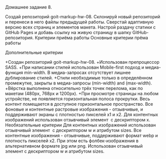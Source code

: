 Домашнее задание 8.

Создай репозиторий goit-markup-hw-08.
Склонируй новый репозиторий и перенеси в него файлы предыдущей работы.
Сверстай адаптивную версию всех страниц и элементов макета.
Настрой раздачу статики с GitHub Pages и добавь ссылку на живую страницу в шапку GitHub-репозитория.
Критерии приёма работы
Основные критерии прёма работы

Дополнительные критерии

+Создан репозиторий goit-markup-hw-08.
+Использован препроцессор SASS.
+При написании стилей использован Mobile-first подход и медиа-функция min-width.
В медиа-запросах отсутствует лишнее дублирование стилей.
+Стили необходимые только в определённом промежутке, закрыты в медиа-запросы (min-width) and (max-width).
+Вёрстка выполнена относительно трёх точек перелома, как по макетам (480px, 768px и 1200px).
+При просмотре страницы на любом устройстве, не появляется горизонтальная полоса прокрутки. Весь контент помещается в доступное горизонтальное пространство.
Все фоновые и контентные растровые изображения - отзывчивые, и поддерживают экраны с плотностью пикселей x1 и x2.
Для контентных изображений использован отзывчивый элемент <img> c дескриптором x.
Необязательные критерии
Для контентных изображений использован отзывчивый элемент <img> c дескриптором w и атрибутом sizes.
Все контентные изображения - отзывчивые, поддерживают формат webp и плотность пикселей x2. При этом есть фолбек-изображения в альтернативном формате jpg или png.
Использован отзывчивый элемент <picture> c дескриптором w и атрибутом sizes.